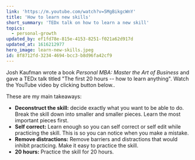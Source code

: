 ```yaml
---
link: 'https://m.youtube.com/watch?v=5MgBikgcWnY'
title: 'How to learn new skills'
short_summary: 'TEDx talk on how to learn a new skill'
topics:
  - personal-growth
updated_by: ef1fd78e-815e-4153-8251-f021a62d917d
updated_at: 1616212977
hero_image: learn-new-skills.jpeg
id: 8f8712fd-3234-4694-bcc3-b8d96fa42cf9
---
```

Josh Kaufman wrote a book _Personal MBA: Master the Art of Business_ and gave a TEDx talk titled "The first 20 hours -- how to learn anything". Watch the YouTube video by clicking button below..

These are my main takeaways:

- **Deconstruct the skill:** decide exactly what you want to be able to do. Break the skill down into smaller and smaller pieces. Learn the most important pieces first.
- **Self correct:** Learn enough so you can self correct or self edit while practicing the skill. This is so you can notice when you make a mistake.
- **Remove distractions:** Remove barriers and distractions that would inhibit practicing. Make it easy to practice the skill.
- **20 hours:** Practice the skill for 20 hours.
